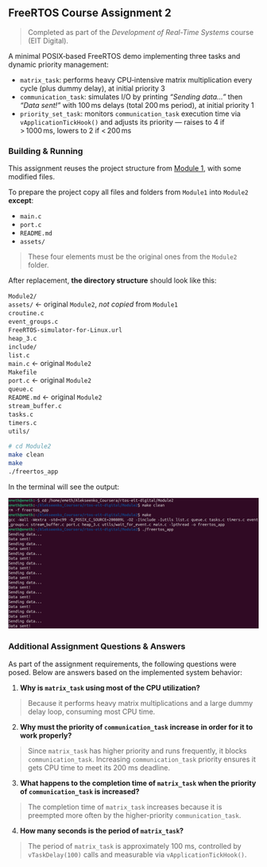 ## FreeRTOS Course Assignment 2

> Completed as part of the *Development of Real-Time Systems* course (EIT Digital).

A minimal POSIX‑based FreeRTOS demo implementing three tasks and dynamic priority management:

- `matrix_task`: performs heavy CPU‑intensive matrix multiplication every cycle (plus dummy delay), at initial priority 3  
- `communication_task`: simulates I/O by printing *“Sending data…”* then *“Data sent!”* with 100 ms delays (total 200 ms period), at initial priority 1  
- `priority_set_task`: monitors `communication_task` execution time via `vApplicationTickHook()` and adjusts its priority — raises to 4 if > 1000 ms, lowers to 2 if < 200 ms

### Building & Running

This assignment reuses the project structure from [Module 1](https://github.com/cloclacordis/rtos-eit-digital/tree/e84920b77fee42bcd3ca450efcebd4cdbd2e5602/Module1), with some modified files.

To prepare the project copy all files and folders from `Module1` into `Module2` **except**:

- `main.c`
- `port.c`
- `README.md`
- `assets/`

> These four elements must be the original ones from the `Module2` folder.

After replacement, **the directory structure** should look like this:

`Module2/`  
    `assets/` <- original `Module2`, *not copied* from `Module1`  
    `croutine.c`  
    `event_groups.c`  
    `FreeRTOS-simulator-for-Linux.url`  
    `heap_3.c`  
    `include/`  
    `list.c`  
    `main.c` <- original `Module2`  
    `Makefile`  
    `port.c` <- original `Module2`  
    `queue.c`  
    `README.md` <- original `Module2`  
    `stream_buffer.c`  
    `tasks.c`  
    `timers.c`  
    `utils/`

```bash
# cd Module2
make clean
make
./freertos_app
```

In the terminal will see the output:

![Freehand Drawing.svg](assets/assignment2.png)

### Additional Assignment Questions & Answers

As part of the assignment requirements, the following questions were posed. Below are answers based on the implemented system behavior:

1. **Why is `matrix_task` using most of the CPU utilization?**
> Because it performs heavy matrix multiplications and a large dummy delay loop, consuming most CPU time.

2. **Why must the priority of `communication_task` increase in order for it to work properly?**
> Since `matrix_task` has higher priority and runs frequently, it blocks `communication_task`. Increasing `communication_task` priority ensures it gets CPU time to meet its 200 ms deadline.

3. **What happens to the completion time of `matrix_task` when the priority of `communication_task` is increased?**
> The completion time of `matrix_task` increases because it is preempted more often by the higher-priority `communication_task`.

4. **How many seconds is the period of `matrix_task`?**
> The period of `matrix_task` is approximately 100 ms, controlled by `vTaskDelay(100)` calls and measurable via `vApplicationTickHook()`.
